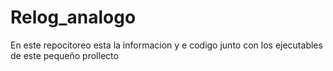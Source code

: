 # Relog_analogo
En este repocitoreo esta la informacion y e codigo junto con los ejecutables de este pequeño prollecto 
